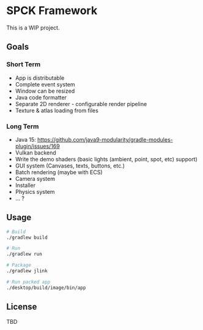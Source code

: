 # SPCK Framework

This is a WIP project.

## Goals

### Short Term

- App is distributable
- Complete event system
- Window can be resized
- Java code formatter
- Separate 2D renderer - configurable render pipeline
- Texture & atlas loading from files

### Long Term

* Java 15: https://github.com/java9-modularity/gradle-modules-plugin/issues/169
* Vulkan backend
* Write the demo shaders (basic lights (ambient, point, spot, etc) support)
* GUI system (Canvases, texts, buttons, etc.)
* Batch rendering (maybe with ECS)
* Camera system
* Installer
* Physics system
* ... ?

## Usage

```bash
# Build
./gradlew build
```

```bash
# Run
./gradlew run
```

```bash
# Package
./gradlew jlink
```

```bash
# Run packed app 
./desktop/build/image/bin/app
```

## License

TBD